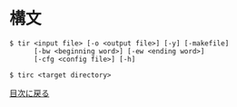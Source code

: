 構文
===
```
$ tir <input file> [-o <output file>] [-y] [-makefile]
      [-bw <beginning word>] [-ew <ending word>]
      [-cfg <config file>] [-h]
```
```
$ tirc <target directory>
```

[目次に戻る](contents_jp.md)

